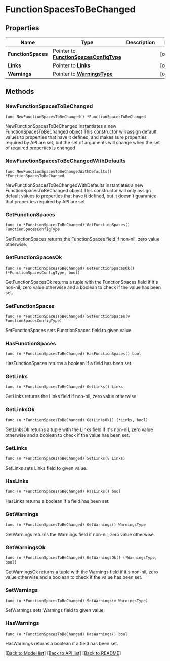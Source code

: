 # FunctionSpacesToBeChanged

## Properties

Name | Type | Description | Notes
------------ | ------------- | ------------- | -------------
**FunctionSpaces** | Pointer to [**FunctionSpacesConfigType**](FunctionSpacesConfigType.md) |  | [optional] 
**Links** | Pointer to [**Links**](Links.md) |  | [optional] 
**Warnings** | Pointer to [**WarningsType**](WarningsType.md) |  | [optional] 

## Methods

### NewFunctionSpacesToBeChanged

`func NewFunctionSpacesToBeChanged() *FunctionSpacesToBeChanged`

NewFunctionSpacesToBeChanged instantiates a new FunctionSpacesToBeChanged object
This constructor will assign default values to properties that have it defined,
and makes sure properties required by API are set, but the set of arguments
will change when the set of required properties is changed

### NewFunctionSpacesToBeChangedWithDefaults

`func NewFunctionSpacesToBeChangedWithDefaults() *FunctionSpacesToBeChanged`

NewFunctionSpacesToBeChangedWithDefaults instantiates a new FunctionSpacesToBeChanged object
This constructor will only assign default values to properties that have it defined,
but it doesn't guarantee that properties required by API are set

### GetFunctionSpaces

`func (o *FunctionSpacesToBeChanged) GetFunctionSpaces() FunctionSpacesConfigType`

GetFunctionSpaces returns the FunctionSpaces field if non-nil, zero value otherwise.

### GetFunctionSpacesOk

`func (o *FunctionSpacesToBeChanged) GetFunctionSpacesOk() (*FunctionSpacesConfigType, bool)`

GetFunctionSpacesOk returns a tuple with the FunctionSpaces field if it's non-nil, zero value otherwise
and a boolean to check if the value has been set.

### SetFunctionSpaces

`func (o *FunctionSpacesToBeChanged) SetFunctionSpaces(v FunctionSpacesConfigType)`

SetFunctionSpaces sets FunctionSpaces field to given value.

### HasFunctionSpaces

`func (o *FunctionSpacesToBeChanged) HasFunctionSpaces() bool`

HasFunctionSpaces returns a boolean if a field has been set.

### GetLinks

`func (o *FunctionSpacesToBeChanged) GetLinks() Links`

GetLinks returns the Links field if non-nil, zero value otherwise.

### GetLinksOk

`func (o *FunctionSpacesToBeChanged) GetLinksOk() (*Links, bool)`

GetLinksOk returns a tuple with the Links field if it's non-nil, zero value otherwise
and a boolean to check if the value has been set.

### SetLinks

`func (o *FunctionSpacesToBeChanged) SetLinks(v Links)`

SetLinks sets Links field to given value.

### HasLinks

`func (o *FunctionSpacesToBeChanged) HasLinks() bool`

HasLinks returns a boolean if a field has been set.

### GetWarnings

`func (o *FunctionSpacesToBeChanged) GetWarnings() WarningsType`

GetWarnings returns the Warnings field if non-nil, zero value otherwise.

### GetWarningsOk

`func (o *FunctionSpacesToBeChanged) GetWarningsOk() (*WarningsType, bool)`

GetWarningsOk returns a tuple with the Warnings field if it's non-nil, zero value otherwise
and a boolean to check if the value has been set.

### SetWarnings

`func (o *FunctionSpacesToBeChanged) SetWarnings(v WarningsType)`

SetWarnings sets Warnings field to given value.

### HasWarnings

`func (o *FunctionSpacesToBeChanged) HasWarnings() bool`

HasWarnings returns a boolean if a field has been set.


[[Back to Model list]](../README.md#documentation-for-models) [[Back to API list]](../README.md#documentation-for-api-endpoints) [[Back to README]](../README.md)


